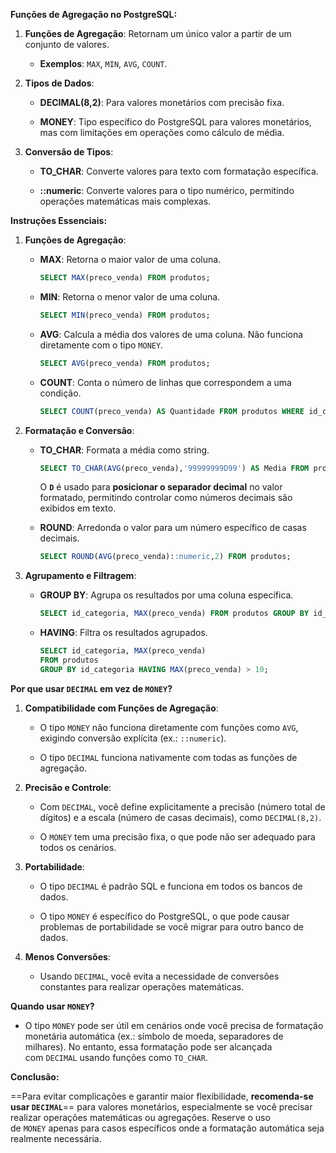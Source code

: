 **Funções de Agregação no PostgreSQL:**  
1. **Funções de Agregação**: Retornam um único valor a partir de um conjunto de valores. 
	- **Exemplos**: `MAX`, `MIN`, `AVG`, `COUNT`.
   
2. **Tipos de Dados**:
    - **DECIMAL(8,2)**: Para valores monetários com precisão fixa.
        
    - **MONEY**: Tipo específico do PostgreSQL para valores monetários, mas com limitações em operações como cálculo de média.

3. **Conversão de Tipos**:
    
    - **TO_CHAR**: Converte valores para texto com formatação específica.
        
    - **::numeric**: Converte valores para o tipo numérico, permitindo operações matemáticas mais complexas.

**Instruções Essenciais:**

1. **Funções de Agregação**:
    - **MAX**: Retorna o maior valor de uma coluna.
	    ```sql
	    SELECT MAX(preco_venda) FROM produtos;
		```
    - **MIN**: Retorna o menor valor de uma coluna.

		```sql
		SELECT MIN(preco_venda) FROM produtos;
		```
        
        
    - **AVG**: Calcula a média dos valores de uma coluna. Não funciona diretamente com o tipo `MONEY`.
		```sql
		SELECT AVG(preco_venda) FROM produtos;
		```
        
        
    - **COUNT**: Conta o número de linhas que correspondem a uma condição.
        ```sql
        SELECT COUNT(preco_venda) AS Quantidade FROM produtos WHERE id_categoria = 1;
		```

2. **Formatação e Conversão**:
    - **TO_CHAR**: Formata a média como string.
	    ```sql
	    SELECT TO_CHAR(AVG(preco_venda),'99999999D99') AS Media FROM produtos;
		```

		O **`D`** é usado para **posicionar o separador decimal** no valor formatado, permitindo controlar como números decimais são exibidos em texto.
		<br>

   - **ROUND**: Arredonda o valor para um número específico de casas decimais.
	    ```sql
	    SELECT ROUND(AVG(preco_venda)::numeric,2) FROM produtos;
		```        

3. **Agrupamento e Filtragem**:
    
    - **GROUP BY**: Agrupa os resultados por uma coluna específica.
		```sql
		SELECT id_categoria, MAX(preco_venda) FROM produtos GROUP BY id_categoria;
		```
        
    - **HAVING**: Filtra os resultados agrupados.
		```sql
		SELECT id_categoria, MAX(preco_venda) 
		FROM produtos 
		GROUP BY id_categoria HAVING MAX(preco_venda) > 10;
		```        


**Por que usar `DECIMAL` em vez de `MONEY`?**

1. **Compatibilidade com Funções de Agregação**:
    - O tipo `MONEY` não funciona diretamente com funções como `AVG`, exigindo conversão explícita (ex.: `::numeric`).
	
    - O tipo `DECIMAL` funciona nativamente com todas as funções de agregação.
        
2. **Precisão e Controle**:
    - Com `DECIMAL`, você define explicitamente a precisão (número total de dígitos) e a escala (número de casas decimais), como `DECIMAL(8,2)`.
        
    - O `MONEY` tem uma precisão fixa, o que pode não ser adequado para todos os cenários.
        
3. **Portabilidade**:
    - O tipo `DECIMAL` é padrão SQL e funciona em todos os bancos de dados.
        
    - O tipo `MONEY` é específico do PostgreSQL, o que pode causar problemas de portabilidade se você migrar para outro banco de dados.
        
4. **Menos Conversões**:
    - Usando `DECIMAL`, você evita a necessidade de conversões constantes para realizar operações matemáticas.
        

**Quando usar `MONEY`?**
- O tipo `MONEY` pode ser útil em cenários onde você precisa de formatação monetária automática (ex.: símbolo de moeda, separadores de milhares). No entanto, essa formatação pode ser alcançada com `DECIMAL` usando funções como `TO_CHAR`.

**Conclusão:**

==Para evitar complicações e garantir maior flexibilidade, **recomenda-se usar `DECIMAL`**== para valores monetários, especialmente se você precisar realizar operações matemáticas ou agregações. Reserve o uso de `MONEY` apenas para casos específicos onde a formatação automática seja realmente necessária.